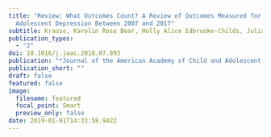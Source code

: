 ```yaml
---
title: "Review: What Outcomes Count? A Review of Outcomes Measured for
  Adolescent Depression Between 2007 and 2017"
subtitle: Krause, Karolin Rose Bear, Holly Alice Edbrooke-Childs, Julian Wolpert, Miranda
publication_types:
  - "2"
doi: 10.1016/j.jaac.2018.07.893
publication: "*Journal of the American Academy of Child and Adolescent Psychiatry*"
publication_short: ""
draft: false
featured: false
image:
  filename: featured
  focal_point: Smart
  preview_only: false
date: 2019-01-01T14:33:58.942Z
---
```

